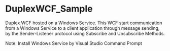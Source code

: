 DuplexWCF_Sample
================

Duplex WCF hosted on a Windows Service.
This WCF start communication from a Windows Service to a client application through message sending,
by the Sender-Listener protocol using Subscribe and Unsubscribe Methods.

Note: Install Windows Service by Visual Studio Command Prompt





